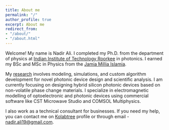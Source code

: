 ```yaml
---
title: About me
permalink: "/"
author_profile: true
excerpt: About me
redirect_from:
- "/about/"
- "/about.html"
---
```


Welcome! My name is Nadir Ali. I completed my Ph.D. from the department of physics at [Indian Institute of Technology Roorkee](https://www.iitr.ac.in/) in photonics. I earned my BSc and MSc in Physics from the [Jamia Millia Islamia](https://www.jmi.ac.in/).

My [research](https://nadiralii.github.io//research) involves modeling, simulations, and custom algorithm development for novel photonic device design and scientific analysis. I am currently focusing on designing hybrid silicon photonic devices based on non-volatile phase change materials. I specialize in electromagnetic modelling of optoelectronic and photonic devices using commercial software like CST Microwave Studio and COMSOL Multiphysics. 

I also work as a technical consultant for businesses. If you need my help, you can contact me on [Kolabtree](https://www.kolabtree.com/find-an-expert/nadir-ali/) profile or through email - nadir.ali19@gmail.com.
